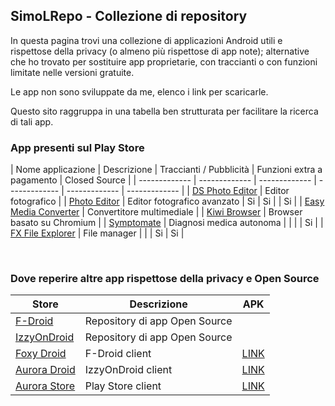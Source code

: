 ## SimoLRepo - Collezione di repository

In questa pagina trovi una collezione di applicazioni Android utili e rispettose della privacy (o almeno più rispettose di app note); alternative che ho trovato per sostituire app proprietarie, con traccianti o con funzioni limitate nelle versioni gratuite. 

Le app non sono sviluppate da me, elenco i link per scaricarle.

Questo sito raggruppa in una tabella ben strutturata per facilitare la ricerca di tali app.


### App presenti sul Play Store

| Nome applicazione  | Descrizione | Traccianti / Pubblicità | Funzioni extra a pagamento | Closed Source |
| ------------- | ------------- | ------------- | ------------- | ------------- | ------------- |
| [DS Photo Editor](https://play.google.com/store/apps/details?id=com.dsphotoeditor.demoapp)  | Editor fotografico  |
| [Photo Editor](https://play.google.com/store/apps/details?id=com.iudesk.android.photo.editor)  | Editor fotografico avanzato  | Si | Si | | Si |
| [Easy Media Converter](https://play.google.com/store/apps/details?id=com.digipom.easymediaconverter)  | Convertitore multimediale  |
| [Kiwi Browser](https://play.google.com/store/apps/details?id=com.kiwibrowser.browser) | Browser basato su Chromium |
| [Symptomate](https://play.google.com/store/apps/details?id=com.symptomate.mobile) | Diagnosi medica autonoma |  |  | | Si |
| [FX File Explorer](https://play.google.com/store/apps/details?id=nextapp.fx) | File manager |  |  | Si | Si |

<br>

### Dove reperire altre app rispettose della privacy e Open Source

| Store  | Descrizione | APK |
| ------------- | ------------- | ------------- |
| [F-Droid](https://f-droid.org/it/)  | Repository di app Open Source  |
| [IzzyOnDroid](https://apt.izzysoft.de/fdroid/)  | Repository di app Open Source  |
| [Foxy Droid](https://f-droid.org/en/packages/nya.kitsunyan.foxydroid/) | F-Droid client | [LINK](https://drive.google.com/file/d/1nOhWLQ5UVNFT5-z8LkzU9lGpU70XAc2g/view?usp=sharing) |
| [Aurora Droid](https://f-droid.org/en/packages/com.aurora.adroid/) | IzzyOnDroid client | [LINK](https://drive.google.com/file/d/1nOhWLQ5UVNFT5-z8LkzU9lGpU70XAc2g/view?usp=sharing) |
| [Aurora Store](https://f-droid.org/en/packages/com.aurora.store/) | Play Store client | [LINK](https://drive.google.com/file/d/1JFosk6KChRDht53-OnzEHcIPwMq1936V/view?usp=sharing)

<!--
| Content Cell  | Content Cell  |
-->

<!--
### App rimosse dal Play Store &#129394;

| Nome applicazione  | Descrizione |
| ------------- | ------------- |
| Content Cell  | Content Cell  |
| Content Cell  | Content Cell  |
-->

<!--
| Nome applicazione  | Link |
| ------------- | ------------- |
| Content Cell  | Content Cell  |
| Content Cell  | Content Cell  |
-->

<!--
[Archivio completo](https://drive.google.com/drive/folders/1kltAVj_O868eIC7zoa8gg6nIJ7SfEd78?usp=sharing).
-->





